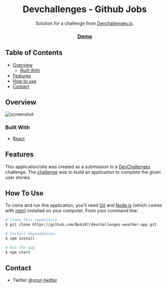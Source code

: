 <!-- Please update value in the {}  -->

<h1 align="center">Devchallenges - Github Jobs</h1>

<div align="center">
   Solution for a challenge from  <a href="http://devchallenges.io" target="_blank">Devchallenges.io</a>.
</div>

<div align="center">
  <h3>
    <a href="https://5fe3cd8f3720d600084f503d--frosty-allen-5114f7.netlify.app/">
      Demo
    </a>
  </h3>
</div>

<!-- TABLE OF CONTENTS -->

## Table of Contents

- [Overview](#overview)
  - [Built With](#built-with)
- [Features](#features)
- [How to use](#how-to-use)
- [Contact](#contact)


<!-- OVERVIEW -->

## Overview

![screenshot](screenshots/screen1.png)



### Built With

<!-- This section should list any major frameworks that you built your project using. Here are a few examples.-->

- [React](https://reactjs.org/)

## Features


This application/site was created as a submission to a [DevChallenges](https://devchallenges.io/challenges) challenge. The [challenge](https://devchallenges.io/challenges/TtUjDt19eIHxNQ4n5jps) was to build an application to complete the given user stories.

## How To Use

<!-- Example: -->

To clone and run this application, you'll need [Git](https://git-scm.com) and [Node.js](https://nodejs.org/en/download/) (which comes with [npm](http://npmjs.com)) installed on your computer. From your command line:

```bash
# Clone this repository
$ git clone https://github.com/Boki87/devchallenges-weather-app.git

# Install dependencies
$ npm install

# Run the app
$ npm start
```

## Contact

- Twitter [@your-twitter](https://twitter.com/bojanperic87)
